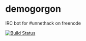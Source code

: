 demogorgon
==========

IRC bot for #unnethack on freenode

[![Build Status](https://travis-ci.org/henrikolsson/demogorgon.svg)](https://travis-ci.org/henrikolsson/demogorgon)
